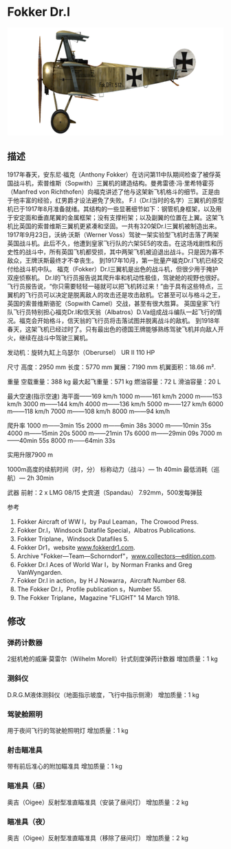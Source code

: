 ﻿# Fokker Dr.I

![fokkerdr1](../images/fokkerdr1.png)

## 描述

1917年春天，安东尼·福克（Anthony Fokker）在访问第11中队期间检查了被俘英国战斗机，索普维斯（Sopwith）三翼机的建造结构。曼弗雷德·冯·里希特霍芬（Manfred von Richthofen）向福克讲述了他与这架新飞机格斗的细节。正是由于他丰富的经验，红男爵才设法避免了失败。 
F.I（Dr.I当时的名字）三翼机的原型机已于1917年8月准备就绪。其结构的一些显著细节如下：钢管机身框架，以及用于安定面和垂直尾翼的金属框架；没有支撑桁架；以及副翼的位置在上翼。这架飞机比英国的索普维斯三翼机更紧凑和坚固。一共有320架Dr.I三翼机被制造出来。 
1917年9月23日，沃纳·沃斯（Werner Voss）驾驶一架实验型飞机时击落了两架英国战斗机。此后不久，他遭到皇家飞行队的六架SE5的攻击。在这场戏剧性和历史性的战斗中，所有英国飞机都受损，其中两架飞机被迫退出战斗。只是因为寡不敌众，王牌沃斯最终才不幸丧生。 
到1917年10月，第一批量产福克Dr.I飞机已经交付给战斗机中队。 
福克（Fokker）Dr.I三翼机是出色的战斗机，但很少用于掩护双座侦察机。 
Dr.I的飞行员报告说其爬升率和机动性极佳，驾驶舱的视野也很好。飞行员报告说，“你只需要轻轻一碰就可以把飞机转过来！”由于具有这些特点，三翼机的飞行员可以决定是脱离敌人的攻击还是攻击敌机。它甚至可以与格斗之王，英国的索普维斯骆驼（Sopwith Camel）交战，甚至有很大胜算。 
英国皇家飞行队飞行员特别担心福克Dr.I和信天翁（Albatros）D.Va组成战斗编队一起飞行的情况。福克会开始格斗，信天翁的飞行员将击落试图并脱离战斗的敌机。 
到1918年春天，这架飞机已经过时了。只有最出色的德国王牌能够熟练驾驶飞机并向敌人开火，继续在战斗中驾驶三翼机。  


发动机：旋转九缸上乌瑟尔（Oberursel） UR II 110 HP

尺寸
高度：2950 mm
长度：5770 mm
翼展：7190 mm
机翼面积：18.66 m².

重量
空载重量：388 kg
最大起飞重量：571 kg
燃油容量：72 L
滑油容量：20 L

最大空速(指示空速)
海平面——169 km/h
1000 m——161 km/h
2000 m——153 km/h
3000 m——144 km/h
4000 m——136 km/h
5000 m——127 km/h
6000 m——118 km/h
7000 m——108 km/h
8000 m——94 km/h

爬升率
1000 m——3min 15s
2000 m——6min 38s
3000 m——10min 35s
4000 m——15min 20s
5000 m——21min 17s
6000 m——29min 09s
7000 m——40min 55s
8000 m——64min 33s

实用升限7900 m

1000m高度的续航时间（时，分）
标称动力（战斗）— 1h 40min
最低消耗（巡航）— 2h 30min

武器
前射：2 x LMG 08/15 史宾道（Spandau） 7.92mm，500发每弹鼓

参考
1) Fokker Aircraft of WW I，by Paul Leaman，The Crowood Press.
2) Fokker Dr.I，Windsock Datafile Special，Albatros Publications.
3) Fokker Triplane，Windsock Datafiles 5.
3) Fokker Dr1，website www.fokkerdr1.com.
4) Archive "Fokker—Team—Schorndorf"，www.collectors—edition.com.
5) Fokker Dr.I Aces of World War I，by Norman Franks and Greg VanWyngarden.
6) Fokker Dr.I in action，by H J Nowarra，Aircraft Number 68.
7) The Fokker Dr.I，Profile publication s，Number 55.
8) The Fokker Triplane，Magazine "FLIGHT" 14 March 1918.

## 修改


### 弹药计数器

2挺机枪的威廉·莫雷尔（Wilhelm Morell）针式刻度弹药计数器
增加质量：1 kg


### 测斜仪

D.R.G.M液体测斜仪（地面指示坡度，飞行中指示侧滑）
增加质量：1 kg


### 驾驶舱照明

用于夜间飞行的驾驶舱照明灯
增加质量：1 kg


### 射击瞄准具

带有前后准心的附加瞄准具
增加质量：1 kg


### 瞄准具（昼）

奥吉（Oigee）反射型准直瞄准具（安装了昼间灯）
增加质量：2 kg


### 瞄准具（夜）

奥吉（Oigee）反射型准直瞄准具（移除了昼间灯）
增加质量：2 kg
